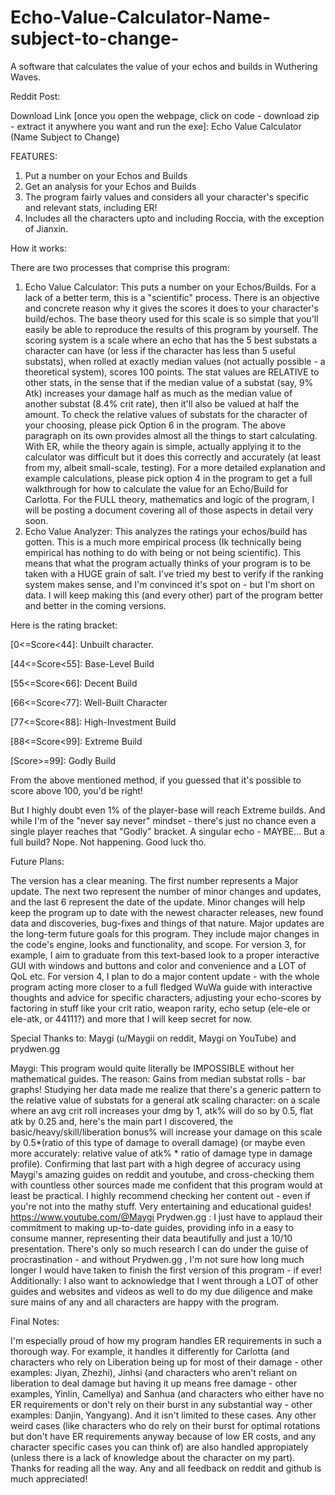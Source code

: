 # Echo-Value-Calculator-Name-subject-to-change-


A software that calculates the value of your echos and builds in Wuthering Waves.


Reddit Post:

Download Link [once you open the webpage, click on code - download zip - extract it anywhere you want and run the exe]: Echo Value Calculator (Name Subject to Change)


FEATURES:

1. Put a number on your Echos and Builds
2. Get an analysis for your Echos and Builds
3. The program fairly values and considers all your character's specific and relevant stats, including ER!
4.  Includes all the characters upto and including Roccia, with the exception of Jianxin.

How it works:

There are two processes that comprise this program:
1. Echo Value Calculator: This puts a number on your Echos/Builds. For a lack of a better term, this is a "scientific" process. There is an objective and concrete reason why it gives the scores it does to your character's build/echos. The base theory used for this scale is so simple that you'll easily be able to reproduce the results of this program by yourself. 
The scoring system is a scale where an echo that has the 5 best substats a character can have (or less if the character has less than 5 useful substats), when rolled at exactly median values (not actually possible - a theoretical system), scores 100 points. The stat values are RELATIVE to other stats, in the sense that if the median value of a substat (say, 9% Atk) increases your damage half as much as the median value of another substat (8.4% crit rate), then it'll also be valued at half the amount. To check the relative values of substats for the character of your choosing, please pick Option 6 in the program. 
The above paragraph on its own provides almost all the things to start calculating. With ER, while the theory again is simple, actually applying it to the calculator was difficult but it does this correctly and accurately (at least from my, albeit small-scale, testing). For a more detailed explanation and example calculations, please pick option 4 in the program to get a full walkthrough for how to calculate the value for an Echo/Build for Carlotta. For the FULL theory, mathematics and logic of the program, I will be posting a document covering all of those aspects in detail very soon.
2. Echo Value Analyzer: This analyzes the ratings your echos/build has gotten. This is a much more empirical process (Ik technically being empirical has nothing to do with being or not being scientific). This means that what the program actually thinks of your program is to be taken with a HUGE grain of salt. I've tried my best to verify if the ranking system makes sense, and I'm convinced it's spot on - but I'm short on data. I will keep making this (and every other) part of the program better and better in the coming versions. 


Here is the rating bracket: 

[0<=Score<44]: Unbuilt character.

[44<=Score<55]: Base-Level Build

[55<=Score<66]:  Decent Build

[66<=Score<77]: Well-Built Character

[77<=Score<88]: High-Investment Build

[88<=Score<99]: Extreme Build

[Score>=99]: Godly Build


From the above mentioned method, if you guessed that it's possible to score above 100, you'd be right! 

But I highly doubt even 1% of the player-base will reach Extreme builds. And while I'm of the "never say never" mindset - there's just no chance even a single player reaches that "Godly" bracket. A singular echo - MAYBE... But a full build? Nope. Not happening. Good luck tho. 

Future Plans: 

The version has a clear meaning. The first number represents a Major update. The next two represent the number of minor changes and updates, and the last 6 represent the date of the update.
Minor changes will help keep the program up to date with the newest character releases, new found data and discoveries, bug-fixes and things of that nature.
Major updates are the long-term future goals for this program. They include major changes in the code's engine, looks and functionality, and scope. For version 3, for example, I aim to graduate from this text-based look to a proper interactive GUI with windows and buttons and color and convenience and a LOT of QoL etc. For version 4, I plan to do a major content update - with the whole program acting more closer to a full fledged WuWa guide with interactive thoughts and advice for specific characters, adjusting your echo-scores by factoring in stuff like your crit ratio, weapon rarity, echo setup (ele-ele or ele-atk, or 44111?) and more that I will keep secret for now. 

Special Thanks to: Maygi (u/Maygii on reddit, Maygi on YouTube) and prydwen.gg

Maygi: This program would quite literally be IMPOSSIBLE without her mathematical guides. The reason: Gains from median substat rolls - bar graphs! Studying her data made me realize that there's a generic pattern to the relative value of substats for a general atk scaling character: on a scale where an avg crit roll increases your dmg by 1, atk% will do so by 0.5, flat atk by 0.25 and, here's the main part I discovered, the basic/heavy/skill/liberation bonus% will increase your damage on this scale by 0.5*(ratio of this type of damage to overall damage) (or maybe even more accurately: relative value of atk% * ratio of damage type in damage profile). Confirming that last part with a high degree of accuracy using Maygi's amazing guides on reddit and youtube, and cross-checking them with countless other sources made me confident that this program would at least be practical. I highly recommend checking her content out - even if you're not into the mathy stuff. Very entertaining and educational guides! https://www.youtube.com/@Maygi
Prydwen.gg : I just have to applaud their commitment to making up-to-date guides, providing info in a easy to consume manner, representing their data beautifully and just a 10/10 presentation. There's only so much research I can do under the guise of procrastination - and without Prydwen.gg , I'm not sure how long much longer I would have taken to finish the first version of this program - if ever!
Additionally: I also want to acknowledge that I went through a LOT of other guides and websites and videos as well to do my due diligence and make sure mains of any and all characters are happy with the program.

Final Notes:

I'm especially proud of how my program handles ER requirements in such a thorough way. For example, it handles it differently for Carlotta (and characters who rely on Liberation being up for most of their damage - other examples: Jiyan, Zhezhi), Jinhsi (and characters who aren't reliant on liberation to deal damage but having it up means free damage - other examples, Yinlin, Camellya) and Sanhua (and characters who either have no ER requirements or don't rely on their burst in any substantial way - other examples: Danjin, Yangyang). 
And it isn't limited to these cases. Any other weird cases (like characters who do rely on their burst for optimal rotations but don't have ER requirements anyway because of low ER costs, and any character specific cases you can think of) are also handled appropiately (unless there is a lack of knowledge about the character on my part).
Thanks for reading all the way. Any and all feedback on reddit and github is much appreciated!
